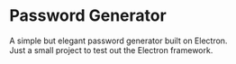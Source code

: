# Password Generator

A simple but elegant password generator built on Electron.\
Just a small project to test out the Electron framework.